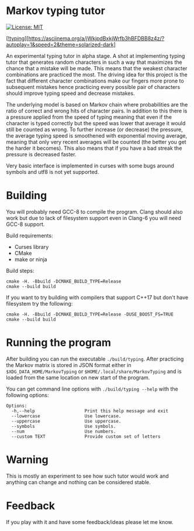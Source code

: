 # Markov typing tutor

[![License: MIT](https://img.shields.io/badge/License-MIT-green.svg)](https://github.com/akstrfn/markov-typing/blob/master/LICENCE)

[[!typing](https://asciinema.org/a/jWkjpdBxkjWrfb3hBFDBB8z4z.png)][https://asciinema.org/a/jWkjpdBxkjWrfb3hBFDBB8z4z/?autoplay=1&speed=2&theme=solarized-dark]

An experimental typing tutor in alpha stage. A shot at implementing typing
tutor that generates random characters in such a way that maximizes the chance
that a mistake will be made. This means that the weakest character combinations
are practiced the most. The driving idea for this project is the fact that
different character combinations make our fingers more prone to subsequent
mistakes hence practicing every possible pair of characters should improve
typing speed and decrease mistakes.

The underlying model is based on Markov chain where probabilities are the ratio
of correct and wrong hits of character pairs. In addition to this there is
a pressure applied from the speed of typing meaning that even if the character
is typed correctly but the speed was lower that average it would still be
counted as wrong. To further increase (or decrease) the pressure, the average
typing speed is smoothened with exponential moving average, meaning that only
very recent averages will be counted (the better you get the harder it
becomes). This also means that if you have a bad streak the pressure is
decreased faster.

Very basic interface is implemented in curses with some bugs around symbols and
utf8 is not yet supported.

# Building

You will probably need GCC-8 to compile the program. Clang should also work but
due to lack of filesystem support even in Clang-6 you will need GCC-8 support.

Build requirements:

- Curses library
- CMake
- make or ninja

Build steps:

```
cmake -H. -Bbuild -DCMAKE_BUILD_TYPE=Release
cmake --build build
```

If you want to try building with compilers that support C++17 but don't have
filesystem try the following:

```
cmake -H. -Bbuild -DCMAKE_BUILD_TYPE=Release -DUSE_BOOST_FS=TRUE
cmake --build build
```

# Running the program

After building you can run the executable ``./build/typing``. After practicing
the Markov matrix is stored in JSON format either in
``$XDG_DATA_HOME/MarkovTyping`` or ``$HOME/.local/share/MarkovTyping``
and is loaded from the same location on new start of the program.

You can get command line options with ``./build/typing --help`` with the
following options:

```
Options:
  -h,--help                   Print this help message and exit
  --lowercase                 Use lowercase.
  --uppercase                 Use uppercase.
  --symbols                   Use symbols.
  --num                       Use numbers.
  --custom TEXT               Provide custom set of letters
```

# Warning

This is mostly an experiment to see how such tutor would work and anything can
change and nothing can be considered stable.

# Feedback

If you play with it and have some feedback/ideas please let me know.
